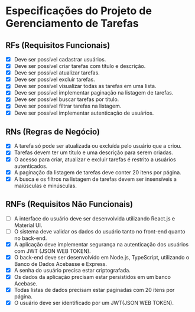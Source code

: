 # Especificações do Projeto de Gerenciamento de Tarefas

## RFs (Requisitos Funcionais)

- [x] Deve ser possível cadastrar usuários.
- [x] Deve ser possível criar tarefas com título e descrição.
- [x] Deve ser possível atualizar tarefas.
- [x] Deve ser possível excluir tarefas.
- [x] Deve ser possível visualizar todas as tarefas em uma lista.
- [x] Deve ser possível implementar paginação na listagem de tarefas.
- [x] Deve ser possível buscar tarefas por título.
- [x] Deve ser possível filtrar tarefas na listagem.
- [x] Deve ser possível implementar autenticação de usuários.

## RNs (Regras de Negócio)

- [x] A tarefa só pode ser atualizada ou excluída pelo usuário que a criou.
- [x] Tarefas devem ter um título e uma descrição para serem criadas.
- [x] O acesso para criar, atualizar e excluir tarefas é restrito a usuários autenticados.
- [x] A paginação da listagem de tarefas deve conter 20 itens por página.
- [x] A busca e os filtros na listagem de tarefas devem ser insensíveis a maiúsculas e minúsculas.

## RNFs (Requisitos Não Funcionais)

- [ ] A interface do usuário deve ser desenvolvida utilizando React.js e Material UI.
- [ ] O sistema deve validar os dados do usuário tanto no front-end quanto no back-end.
- [x] A aplicação deve implementar segurança na autenticação dos usuários com JWT (JSON WEB TOKEN).
- [x] O back-end deve ser desenvolvido em Node.js, TypeScript, utilizando o Banco de Dados Acebasse e Express.
- [x] A senha do usuário precisa estar criptografada.
- [x] Os dados da aplicação precisam estar persistidos em um banco Acebase.
- [x] Todas listas de dados precisam estar paginadas com 20 itens por página.
- [x] O usuário deve ser identificado por um JWT(JSON WEB TOKEN).
